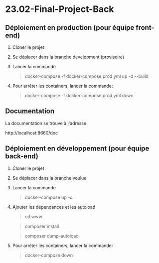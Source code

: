 # 23.02-Final-Project-Back

## Déploiement en production (pour équipe front-end)

1. Cloner le projet
2. Se déplacer dans la branche development (provisoire)
3. Lancer la commande
    > docker-compose -f docker-compose.prod.yml up -d --build

4. Pour arrêter les containers, lancer la commande:
    > docker-compose -f docker-compose.prod.yml down


## Documentation

La documentation se trouve à l'adresse:

http://localhost:8660/doc

## Déploiement en développement (pour équipe back-end)

1. Cloner le projet
2. Se déplacer dans la branche voulue
3. Lancer la commande
   > docker-compose up -d

4. Ajouter les dépendances et les autoload
    > cd www

    > composer install

    > composer dump-autoload

5. Pour arrêter les containers, lancer la commande:
   > docker-compose down
